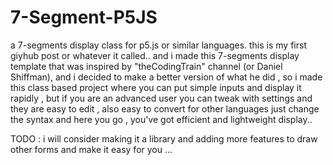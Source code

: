 # 7-Segment-P5JS
a 7-segments display class for p5.js or similar languages.
this is my first giyhub post or whatever it called..
and i made this 7-segments display template that was inspired by "theCodingTrain" channel (or Daniel Shiffman), and i decided to make a better version of what he did , so i made this class based project where you can put simple inputs and display it rapidly , but if you are an advanced user you can tweak with settings and they are easy to edit , also easy to convert for other languages just change the syntax and here you go , you've got efficient and lightweight display..

TODO :
i will consider making it a library and adding more features to draw other forms and make it easy for you ...
